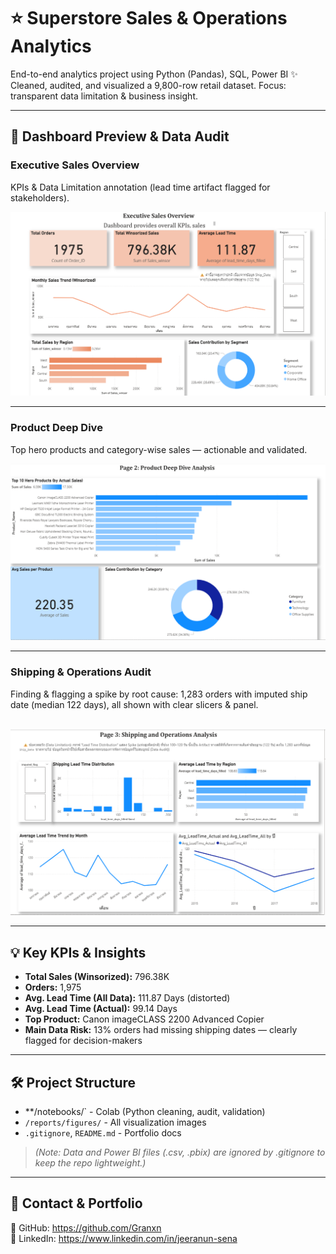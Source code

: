 # ⭐ Superstore Sales & Operations Analytics
End-to-end analytics project using Python (Pandas), SQL, Power BI ✨  
Cleaned, audited, and visualized a 9,800-row retail dataset. Focus: transparent data limitation & business insight.

---

## 🚀 Dashboard Preview & Data Audit

### Executive Sales Overview

KPIs & Data Limitation annotation (lead time artifact flagged for stakeholders).  
<p align="center">
  <img src="reports/figures/Page%201%20Executive%20Sales%20Overview.png" alt="Executive Sales Overview">
</p>

---

### Product Deep Dive

Top hero products and category-wise sales — actionable and validated.  
<p align="center">
  <img src="reports/figures/Page%202%20Product%20Deep%20Dive.png" alt="Product Deep Dive Dashboard">
</p>

---

### Shipping & Operations Audit

Finding & flagging a spike by root cause: 1,283 orders with imputed ship date (median 122 days), all shown with clear slicers & panel.
<p align="center">
  <img src="reports/figures/Page%203%20Shipping%20%26%20Operations%20Analysis.png" alt="Shipping & Operations Dashboard">
</p>

---

## 💡 Key KPIs & Insights
* **Total Sales (Winsorized):** 796.38K  
* **Orders:** 1,975  
* **Avg. Lead Time (All Data):** 111.87 Days (distorted)  
* **Avg. Lead Time (Actual):** 99.14 Days  
* **Top Product:** Canon imageCLASS 2200 Advanced Copier  
* **Main Data Risk:** 13% orders had missing shipping dates — clearly flagged for decision-makers  

---

## 🛠️ Project Structure
* **/notebooks/` - Colab (Python cleaning, audit, validation)
* `/reports/figures/` - All visualization images
* `.gitignore`, `README.md` - Portfolio docs

> *(Note: Data and Power BI files (.csv, .pbix) are ignored by .gitignore to keep the repo lightweight.)*

---

## 💌 Contact & Portfolio
🔗 GitHub: https://github.com/Granxn  
🔗 LinkedIn: https://www.linkedin.com/in/jeeranun-sena
